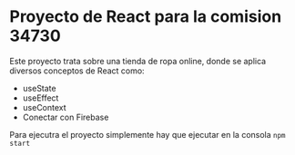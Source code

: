 # Proyecto de React para la comision 34730

Este proyecto trata sobre una tienda de ropa online, donde se aplica diversos conceptos de React como:
- useState
- useEffect
- useContext
- Conectar con Firebase

Para ejecutra el proyecto simplemente hay que ejecutar en la consola
`npm start`